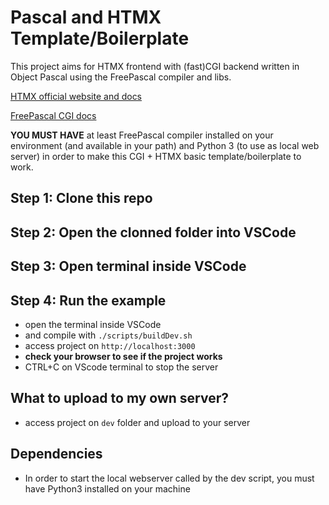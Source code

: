 # Pascal and HTMX Template/Boilerplate

This project aims for HTMX frontend with (fast)CGI backend written in Object Pascal using the FreePascal compiler and libs.

[HTMX official website and docs](https://htmx.org/)

[FreePascal CGI docs](https://wiki.freepascal.org/CGI_Web_Programming)

__YOU MUST HAVE__ at least FreePascal compiler installed on your environment (and available in your path) and Python 3 (to use as local web server) in order to make this CGI + HTMX basic template/boilerplate to work.

## Step 1: Clone this repo

## Step 2: Open the clonned folder into VSCode

## Step 3: Open terminal inside VSCode

## Step 4: Run the example
- open the terminal inside VSCode
- and compile with ```./scripts/buildDev.sh```
- access project on ```http://localhost:3000```
- __check your browser to see if the project works__
- CTRL+C on VScode terminal to stop the server

## What to upload to my own server?
- access project on ```dev``` folder and upload to your server

## Dependencies
- In order to start the local webserver called by the dev script, you must have Python3 installed on your machine
